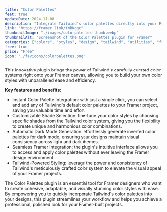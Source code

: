 ```yaml
---
title: "Color Palettes"
feat: true
updateDate: 2024-11-08
description: "Integrate Tailwind's color palettes directly into your Framer projects."
link: "https://framer.link/tmBKggc"
thumbnailImage: "./images/colorpalettes-thumb.webp"
thumbnailAlt: "Screenshot of the Color Palettes plugin for Framer"
categories: ["colors", "styles", "design", "tailwind", "utilities", "free"]
free: true
price: "Free"
icon: "./favicons/colorpalettes.png"
---
```


This innovative plugin brings the power of Tailwind's carefully curated color systems right onto your Framer canvas, allowing you to build your own color styles with unparalleled ease and efficiency.

<b>Key features and benefits:</b>

- Instant Color Palette Integration: with just a single click, you can select and add any of Tailwind's default color palettes to your Framer project, saving you valuable time and effort.
- Customizable Shade Selection: fine-tune your color styles by choosing specific shades from the Tailwind color system, giving you the flexibility to create unique and harmonious color combinations.
- Automatic Dark Mode Generation: effortlessly generate inverted color palettes for dark mode, ensuring your designs maintain visual consistency across light and dark themes.
- Seamless Framer Integration: the plugin's intuitive interface allows you to access and apply color palettes without ever leaving the Framer design environment.
- Tailwind-Powered Styling: leverage the power and consistency of Tailwind's meticulously crafted color system to elevate the visual appeal of your Framer projects.

The Color Palettes plugin is an essential tool for Framer designers who want to create cohesive, adaptable, and visually stunning color styles with ease. By empowering you to quickly incorporate Tailwind's color palettes into your designs, this plugin streamlines your workflow and helps you achieve a professional, polished look for your Framer-built projects.